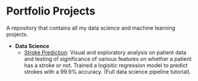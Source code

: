 # Portfolio Projects
A repository that contains all my data science and machine learning projects.

- **Data Science**
  - [Stroke Prediction](https://github.com/yu3ufff/portfolio/blob/main/Stroke%20Prediction.ipynb): Visual and exploratory analysis on patient data and testing of significance of various features on whether a patient has a stroke or not. Trained a logisitic regression model to predict strokes with a 99.9% accuracy. (Full data science pipeline tutorial).
